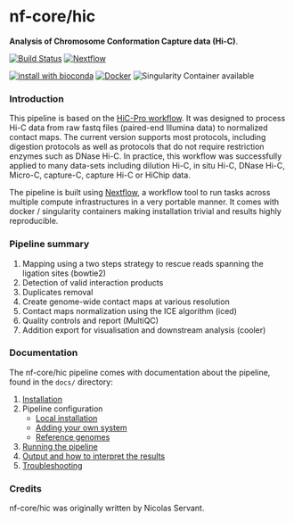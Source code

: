 # nf-core/hic

**Analysis of Chromosome Conformation Capture data (Hi-C)**.

[![Build Status](https://travis-ci.com/nf-core/hic.svg?branch=master)](https://travis-ci.com/nf-core/hic)
[![Nextflow](https://img.shields.io/badge/nextflow-%E2%89%A50.32.0-brightgreen.svg)](https://www.nextflow.io/)

[![install with bioconda](https://img.shields.io/badge/install%20with-bioconda-brightgreen.svg)](http://bioconda.github.io/)
[![Docker](https://img.shields.io/docker/automated/nfcore/hic.svg)](https://hub.docker.com/r/nfcore/hic)
![Singularity Container available](
https://img.shields.io/badge/singularity-available-7E4C74.svg)

### Introduction
This pipeline is based on the [HiC-Pro workflow](https://github.com/nservant/HiC-Pro).
It was designed to process Hi-C data from raw fastq files (paired-end Illumina data) to normalized contact maps.
The current version supports most protocols, including digestion protocols as well as protocols that do not require restriction enzymes such as DNase Hi-C.
In practice, this workflow was successfully applied to many data-sets including dilution Hi-C, in situ Hi-C, DNase Hi-C, Micro-C, capture-C, capture Hi-C or HiChip data.

The pipeline is built using [Nextflow](https://www.nextflow.io), a workflow tool to run tasks across multiple compute infrastructures in a very portable manner. It comes with docker / singularity containers making installation trivial and results highly reproducible.

### Pipeline summary
1. Mapping using a two steps strategy to rescue reads spanning the ligation sites (bowtie2)
2. Detection of valid interaction products
3. Duplicates removal
4. Create genome-wide contact maps at various resolution
5. Contact maps normalization using the ICE algorithm (iced)
6. Quality controls and report (MultiQC)
7. Addition export for visualisation and downstream analysis (cooler)

### Documentation
The nf-core/hic pipeline comes with documentation about the pipeline, found in the `docs/` directory:

1. [Installation](docs/installation.md)
2. Pipeline configuration
    * [Local installation](docs/configuration/local.md)
    * [Adding your own system](docs/configuration/adding_your_own.md)
    * [Reference genomes](docs/configuration/reference_genomes.md)  
3. [Running the pipeline](docs/usage.md)
4. [Output and how to interpret the results](docs/output.md)
5. [Troubleshooting](docs/troubleshooting.md)

### Credits
nf-core/hic was originally written by Nicolas Servant.
